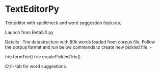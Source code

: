 # TextEditorPy
Texteditor with spellcheck and word suggestion features.

Launch from Beta5.0.py

Details : Trie datastructure with 80k words loaded from corpus file. Follow the corpus format and run below commands to create new pickled file :-

trie.formTrie() trie.createPickledTrie()

Ctrl+tab for word suggestions.
